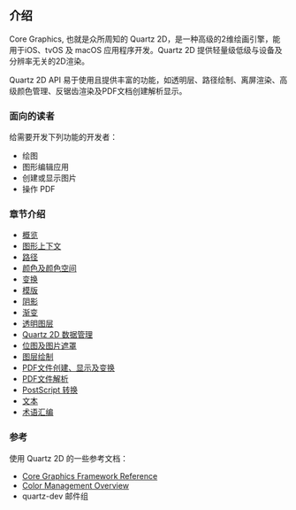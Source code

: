 ## 介绍

Core Graphics, 也就是众所周知的 Quartz 2D，是一种高级的2维绘画引擎，能用于iOS、tvOS 及 macOS 应用程序开发。Quartz 2D 提供轻量级低级与设备及分辨率无关的2D渲染。

Quartz 2D API 易于使用且提供丰富的功能，如透明层、路径绘制、离屏渲染、高级颜色管理、反锯齿渲染及PDF文档创建解析显示。



### 面向的读者

给需要开发下列功能的开发者：

* 绘图
* 图形编辑应用
* 创建或显示图片
* 操作 PDF


### 章节介绍  
* [概览](Overview/Overview.md)
* [图形上下文]()
* [路径]()
* [颜色及颜色空间]()
* [变换]()
* [模版]()
* [阴影]()
* [渐变]()
* [透明图层]()
* [Quartz 2D 数据管理]()
* [位图及图片遮罩]()
* [图层绘制]()
* [PDF文件创建、显示及变换]()
* [PDF文件解析]()
* [PostScript 转换]()
* [文本]()
* [术语汇编]()

### 参考

使用 Quartz 2D 的一些参考文档：
* [Core Graphics Framework Reference]()
* [Color Management Overview]()
* quartz-dev 邮件组

